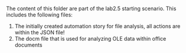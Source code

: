 The content of this folder are part of the lab2.5 starting scenario. 
This includes the following files: 
1. The initially created automation story for file analysis, all actions are within the JSON file!
2. The docm file that is used for analyzing OLE data within office documents 
